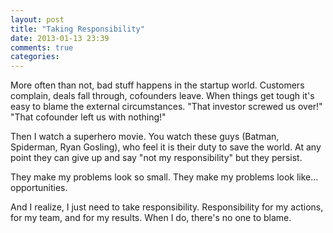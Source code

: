 ```yaml
---
layout: post
title: "Taking Responsibility"
date: 2013-01-13 23:39
comments: true
categories: 
---
```


More often than not, bad stuff happens in the startup world. Customers complain, deals fall through, cofounders leave. When things get tough it's easy to blame the external circumstances. "That investor screwed us over!" "That cofounder left us with nothing!"

Then I watch a superhero movie. You watch these guys (Batman, Spiderman, Ryan Gosling), who feel it is their duty to save the world. At any point they can give up and say "not my responsibility" but they persist.

They make my problems look so small. They make my problems look like… opportunities.

And I realize, I just need to take responsibility. Responsibility for my actions, for my team, and for my results. When I do, there's no one to blame.